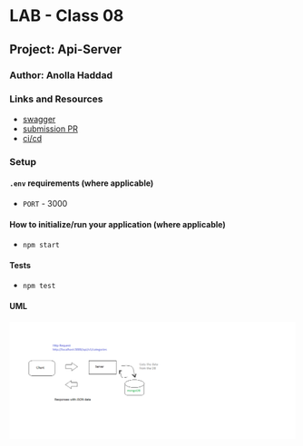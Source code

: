 # LAB - Class 08

## Project: Api-Server

### Author: Anolla Haddad

### Links and Resources

- [swagger](https://app.swaggerhub.com/apis/Anolla/lab-08/0.1)
- [submission PR](https://github.com/401-advanced-javascript-Anolla/api-server/pull/3)
- [ci/cd](https://github.com/401-advanced-javascript-Anolla/api-server/runs/731816439)

### Setup

#### `.env` requirements (where applicable)

- `PORT` - 3000

#### How to initialize/run your application (where applicable)

- `npm start`

#### Tests

- `npm test`

#### UML

![UML Diagram](./UML/lab08.png)
